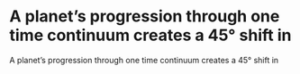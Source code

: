 # A planet’s progression through one time continuum creates a 45° shift in

A planet’s progression through one time continuum creates a 45° shift in